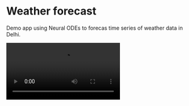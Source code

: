 # Weather forecast

Demo app using Neural ODEs to forecas time series of weather data in Delhi.

<video src="odefullapp.mp4" />

## Installation

Clone the repository and install the dependencies:

First `cd` into the project directory then run:

```bash
$> julia --project -i -e 'using Pkg; Pkg.instantiate()'
```

Then run the app

```bash
$> julia --project
```

```julia
julia> using GenieFramework
julia> Genie.loadapp() # load app
julia> up() # start server
```

## Usage

Open your browser and navigate to `http://localhost:8000/`


